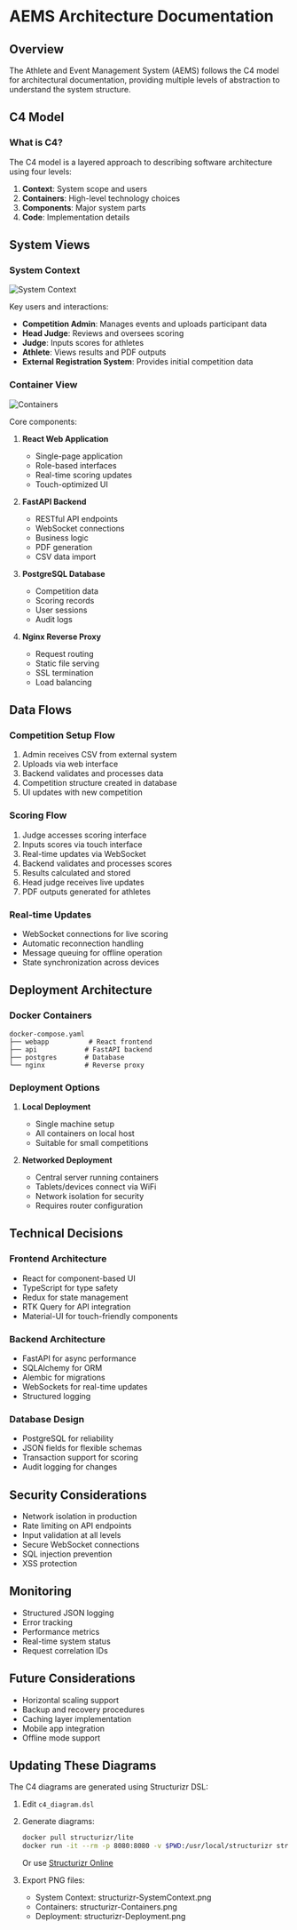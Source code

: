# AEMS Architecture Documentation

## Overview

The Athlete and Event Management System (AEMS) follows the C4 model for architectural documentation, providing multiple levels of abstraction to understand the system structure.

## C4 Model

### What is C4?

The C4 model is a layered approach to describing software architecture using four levels:

1. **Context**: System scope and users
2. **Containers**: High-level technology choices
3. **Components**: Major system parts
4. **Code**: Implementation details

## System Views

### System Context

![System Context](./structurizr-SystemContext.png)

Key users and interactions:

- **Competition Admin**: Manages events and uploads participant data
- **Head Judge**: Reviews and oversees scoring
- **Judge**: Inputs scores for athletes
- **Athlete**: Views results and PDF outputs
- **External Registration System**: Provides initial competition data

### Container View

![Containers](./structurizr-Containers.png)

Core components:

1. **React Web Application**

   - Single-page application
   - Role-based interfaces
   - Real-time scoring updates
   - Touch-optimized UI

2. **FastAPI Backend**

   - RESTful API endpoints
   - WebSocket connections
   - Business logic
   - PDF generation
   - CSV data import

3. **PostgreSQL Database**

   - Competition data
   - Scoring records
   - User sessions
   - Audit logs

4. **Nginx Reverse Proxy**
   - Request routing
   - Static file serving
   - SSL termination
   - Load balancing

## Data Flows

### Competition Setup Flow

1. Admin receives CSV from external system
2. Uploads via web interface
3. Backend validates and processes data
4. Competition structure created in database
5. UI updates with new competition

### Scoring Flow

1. Judge accesses scoring interface
2. Inputs scores via touch interface
3. Real-time updates via WebSocket
4. Backend validates and processes scores
5. Results calculated and stored
6. Head judge receives live updates
7. PDF outputs generated for athletes

### Real-time Updates

- WebSocket connections for live scoring
- Automatic reconnection handling
- Message queuing for offline operation
- State synchronization across devices

## Deployment Architecture

### Docker Containers

```
docker-compose.yaml
├── webapp          # React frontend
├── api            # FastAPI backend
├── postgres       # Database
└── nginx          # Reverse proxy
```

### Deployment Options

1. **Local Deployment**

   - Single machine setup
   - All containers on local host
   - Suitable for small competitions

2. **Networked Deployment**
   - Central server running containers
   - Tablets/devices connect via WiFi
   - Network isolation for security
   - Requires router configuration

## Technical Decisions

### Frontend Architecture

- React for component-based UI
- TypeScript for type safety
- Redux for state management
- RTK Query for API integration
- Material-UI for touch-friendly components

### Backend Architecture

- FastAPI for async performance
- SQLAlchemy for ORM
- Alembic for migrations
- WebSockets for real-time updates
- Structured logging

### Database Design

- PostgreSQL for reliability
- JSON fields for flexible schemas
- Transaction support for scoring
- Audit logging for changes

## Security Considerations

- Network isolation in production
- Rate limiting on API endpoints
- Input validation at all levels
- Secure WebSocket connections
- SQL injection prevention
- XSS protection

## Monitoring

- Structured JSON logging
- Error tracking
- Performance metrics
- Real-time system status
- Request correlation IDs

## Future Considerations

- Horizontal scaling support
- Backup and recovery procedures
- Caching layer implementation
- Mobile app integration
- Offline mode support

## Updating These Diagrams

The C4 diagrams are generated using Structurizr DSL:

1. Edit `c4_diagram.dsl`
2. Generate diagrams:

   ```bash
   docker pull structurizr/lite
   docker run -it --rm -p 8080:8080 -v $PWD:/usr/local/structurizr structurizr/lite
   ```

   Or use [Structurizr Online](https://structurizr.com/dsl)

3. Export PNG files:
   - System Context: structurizr-SystemContext.png
   - Containers: structurizr-Containers.png
   - Deployment: structurizr-Deployment.png
